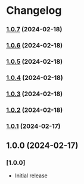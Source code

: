 # Changelog

### [1.0.7](https://github.com/LeoFranklin015/AnonInsight-sdk/compare/v1.0.6...v1.0.7) (2024-02-18)

### [1.0.6](https://github.com/LeoFranklin015/AnonInsight-sdk/compare/v1.0.5...v1.0.6) (2024-02-18)

### [1.0.5](https://github.com/LeoFranklin015/AnonInsight-sdk/compare/v1.0.4...v1.0.5) (2024-02-18)

### [1.0.4](https://github.com/LeoFranklin015/AnonInsight-sdk/compare/v1.0.3...v1.0.4) (2024-02-18)

### [1.0.3](https://github.com/LeoFranklin015/AnonInsight-sdk/compare/v1.0.2...v1.0.3) (2024-02-18)

### [1.0.2](https://github.com/LeoFranklin015/AnonInsight-sdk/compare/v1.0.1...v1.0.2) (2024-02-18)

### [1.0.1](https://github.com/LeoFranklin015/AnonInsight-sdk/compare/v1.0.0...v1.0.1) (2024-02-17)

## 1.0.0 (2024-02-17)

### [1.0.0]

- Initial release
